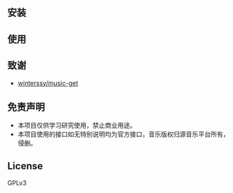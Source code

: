 ## 安装

## 使用

## 致谢

- [winterssy/music-get](https://github.com/winterssy/music-get)

## 免责声明

- 本项目仅供学习研究使用，禁止商业用途。
- 本项目使用的接口如无特别说明均为官方接口，音乐版权归源音乐平台所有，侵删。

## License

GPLv3
